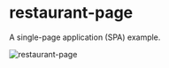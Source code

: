 # restaurant-page
A single-page application (SPA) example.

![restaurant-page](https://github.com/stanciudrg/restaurant-page/assets/103588717/fc4add51-f476-4a60-8f3f-6fa26b0ac7b2)
